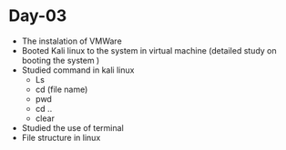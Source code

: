# Day-03

* The instalation of VMWare
* Booted Kali linux to the system in virtual machine (detailed study on booting the system )
* Studied command in kali linux  
  - Ls
  - cd (file name)
  - pwd
  - cd ..
  - clear 
* Studied the use of terminal
* File structure in linux
